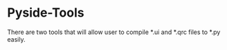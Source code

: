 # Pyside-Tools
There are two tools that will allow user to compile *.ui and *.qrc files to *.py easily. 
